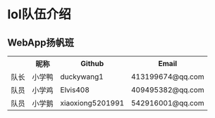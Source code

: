 # lol队伍介绍
## WebApp扬帆班
<table>
<tr><th></th><th>昵称</th><th>Github</th><th>Email</th></tr>
<tr><td>队长</td><td>小学鸭</td><td>duckywang1</td><td>413199674@qq.com</td></tr>
<tr><td>队员</td><td>小学鸡</td><td>Elvis408</td><td>409495382@qq.com</td></tr>
<tr><td>队员</td><td>小学鹅</td><td>xiaoxiong5201991</td><td>542916001@qq.com</td></tr>
</table>
